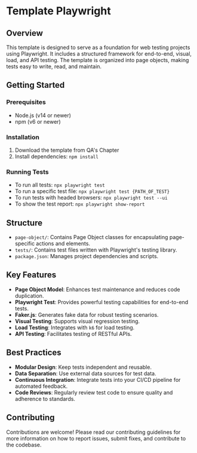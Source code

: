 # Template Playwright

## Overview

This template is designed to serve as a foundation for web testing projects using Playwright. It includes a structured framework for end-to-end, visual, load, and API testing. The template is organized into page objects, making tests easy to write, read, and maintain.

## Getting Started

### Prerequisites

- Node.js (v14 or newer)
- npm (v6 or newer)

### Installation

1. Download the template from QA's Chapter
2. Install dependencies: `npm install`

### Running Tests

- To run all tests: `npx playwright test`
- To run a specific test file: `npx playwright test {PATH_OF_TEST}`
- To run tests with headed browsers: `npx playwright test --ui`
- To show the test report: `npx playwright show-report`

## Structure

- `page-object/`: Contains Page Object classes for encapsulating page-specific actions and elements.
- `tests/`: Contains test files written with Playwright's testing library.
- `package.json`: Manages project dependencies and scripts.

## Key Features

- **Page Object Model**: Enhances test maintenance and reduces code duplication.
- **Playwright Test**: Provides powerful testing capabilities for end-to-end tests.
- **Faker.js**: Generates fake data for robust testing scenarios.
- **Visual Testing**: Supports visual regression testing.
- **Load Testing**: Integrates with `k6` for load testing.
- **API Testing**: Facilitates testing of RESTful APIs.

## Best Practices

- **Modular Design**: Keep tests independent and reusable.
- **Data Separation**: Use external data sources for test data.
- **Continuous Integration**: Integrate tests into your CI/CD pipeline for automated feedback.
- **Code Reviews**: Regularly review test code to ensure quality and adherence to standards.

## Contributing

Contributions are welcome! Please read our contributing guidelines for more information on how to report issues, submit fixes, and contribute to the codebase.